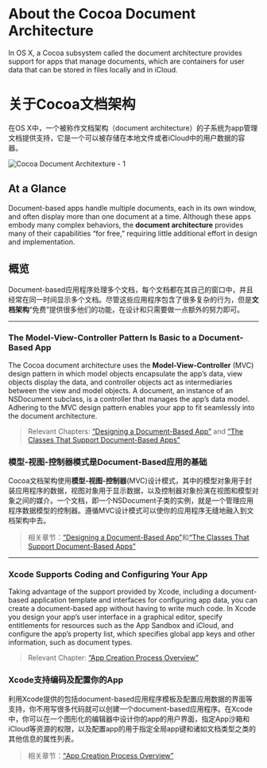 # About the Cocoa Document Architecture

In OS X, a Cocoa subsystem called the document architecture provides support for apps that manage documents, which are containers for user data that can be stored in files locally and in iCloud.

# 关于Cocoa文档架构

在OS X中，一个被称作文档架构（document architecture）的子系统为app管理文档提供支持，它是一个可以被存储在本地文件或者iCloud中的用户数据的容器。

![ Cocoa Document Architexture - 1 ]( http://i.imgbox.com/pwJvWaOX.png )


## At a Glance

Document-based apps handle multiple documents, each in its own window, and often display more than one document at a time. Although these apps embody many complex behaviors, the **document architecture** provides many of their capabilities “for free,” requiring little additional effort in design and implementation.

## 概览

Document-based应用程序处理多个文档，每个文档都在其自己的窗口中，并且经常在同一时间显示多个文档。尽管这些应用程序包含了很多复杂的行为，但是**文档架构**“免费”提供很多他们的功能，在设计和只需要做一点额外的努力即可。

---

### The Model-View-Controller Pattern Is Basic to a Document-Based App
The Cocoa document architecture uses the **Model-View-Controller** (MVC) design pattern in which model objects encapsulate the app’s data, view objects display the data, and controller objects act as intermediaries between the view and model objects. A document, an instance of an NSDocument subclass, is a controller that manages the app’s data model. Adhering to the MVC design pattern enables your app to fit seamlessly into the document architecture.

> Relevant Chapters: [“Designing a Document-Based App”](https://developer.apple.com/library/mac/documentation/DataManagement/Conceptual/DocBasedAppProgrammingGuideForOSX/Designing/Designing.html#//apple_ref/doc/uid/TP40011179-CH2-SW3) and [“The Classes That Support Document-Based Apps”](https://developer.apple.com/library/mac/documentation/DataManagement/Conceptual/DocBasedAppProgrammingGuideForOSX/KeyObjects/KeyObjects.html#//apple_ref/doc/uid/TP40011179-CH3-SW2)

### 模型-视图-控制器模式是Document-Based应用的基础
Cocoa文档架构使用**模型-视图-控制器**(MVC)设计模式，其中的模型对象用于封装应用程序的数据，视图对象用于显示数据，以及控制器对象扮演在视图和模型对象之间的媒介。一个文档，即一个NSDocument子类的实例，就是一个管理应用程序数据模型的控制器。遵循MVC设计模式可以使你的应用程序无缝地融入到文档架构中去。

> 相关章节：[“Designing a Document-Based App”](https://developer.apple.com/library/mac/documentation/DataManagement/Conceptual/DocBasedAppProgrammingGuideForOSX/Designing/Designing.html#//apple_ref/doc/uid/TP40011179-CH2-SW3)和[“The Classes That Support Document-Based Apps”](https://developer.apple.com/library/mac/documentation/DataManagement/Conceptual/DocBasedAppProgrammingGuideForOSX/KeyObjects/KeyObjects.html#//apple_ref/doc/uid/TP40011179-CH3-SW2)

---

### Xcode Supports Coding and Configuring Your App
Taking advantage of the support provided by Xcode, including a document-based application template and interfaces for configuring app data, you can create a document-based app without having to write much code. In Xcode you design your app’s user interface in a graphical editor, specify entitlements for resources such as the App Sandbox and iCloud, and configure the app’s property list, which specifies global app keys and other information, such as document types.

> Relevant Chapter: [“App Creation Process Overview”](https://developer.apple.com/library/mac/documentation/DataManagement/Conceptual/DocBasedAppProgrammingGuideForOSX/ApplicationCreationProcess/ApplicationCreationProcess.html#//apple_ref/doc/uid/TP40011179-CH6-SW5)

### Xcode支持编码及配置你的App
利用Xcode提供的包括document-based应用程序模板及配置应用数据的界面等支持，你不用写很多代码就可以创建一个document-based应用程序。在Xcode中，你可以在一个图形化的编辑器中设计你的app的用户界面，指定App沙箱和iCloud等资源的权限，以及配置app的用于指定全局app键和诸如文档类型之类的其他信息的属性列表。

> 相关章节：[“App Creation Process Overview”](https://developer.apple.com/library/mac/documentation/DataManagement/Conceptual/DocBasedAppProgrammingGuideForOSX/ApplicationCreationProcess/ApplicationCreationProcess.html#//apple_ref/doc/uid/TP40011179-CH6-SW5)









